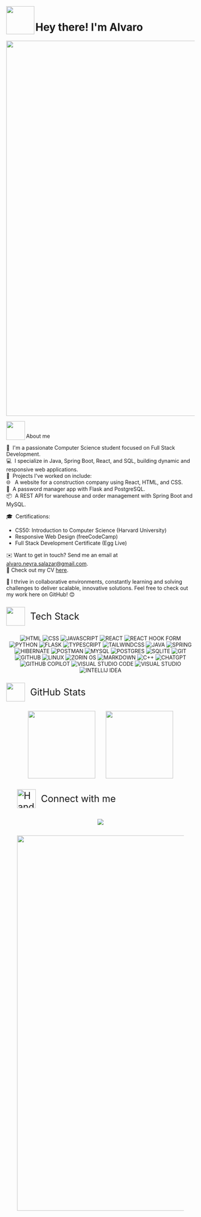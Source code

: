<img src="https://github.com/Anmol-Baranwal/Cool-GIFs-For-GitHub/assets/74038190/76036311-c8ea-4247-8bf8-a7077623036c" width="75" align="left">
<h1>
    Hey there! I'm Alvaro
</h1>

<div align="center">
    <img src="https://user-images.githubusercontent.com/74038190/225813708-98b745f2-7d22-48cf-9150-083f1b00d6c9.gif" width="1000"/>
</div>


<img src="https://github.com/Anmol-Baranwal/Cool-GIFs-For-GitHub/assets/74038190/7bb1e704-6026-48f9-8435-2f4d40101348" width="50" align="left">&nbsp;
<p valign="center">About me</p>

👋&nbsp; I'm a passionate Computer Science student focused on Full Stack Development.\
💻&nbsp; I specialize in Java, Spring Boot, React, and SQL, building dynamic and responsive web applications.\
🚀&nbsp; Projects I've worked on include:\
🌐 &nbsp; A website for a construction company using React, HTML, and CSS.\
🔐&nbsp; A password manager app with Flask and PostgreSQL.\
📦&nbsp; A REST API for warehouse and order management with Spring Boot and MySQL.

🎓&nbsp; Certifications:
- CS50: Introduction to Computer Science (Harvard University)
- Responsive Web Design (freeCodeCamp)
- Full Stack Development Certificate (Egg Live)

✉️&nbsp;Want to get in touch? Send me an email at alvaro.neyra.salazar@gmail.com.\
📄&nbsp;Check out my CV <a target="_blank" href="https://docs.google.com/document/d/1HxxPHkJuxMeZ8lV6PJ4MDM3vqWy_bIzq/edit?usp=sharing&ouid=114615815363335629229&rtpof=true&sd=true">here</a>.

🌟&nbsp;I thrive in collaborative environments, constantly learning and solving challenges to deliver scalable, innovative solutions.
Feel free to check out my work here on GitHub! 😊

<p style="display: flex; justify-context: flex-start;align-items: center;  font-size: 25px;">
<img src="https://cultofthepartyparrot.com/parrots/hd/60fpsparrot.gif" width="50" height="50"/>&nbsp;
    Tech Stack
</p>

<div align="center">
<img src="https://img.shields.io/badge/html5-%23E34F26.svg?style=for-the-badge&logo=html5&logoColor=white" title="HTML">
<img src="https://img.shields.io/badge/css3-%231572B6.svg?style=for-the-badge&logo=css3&logoColor=white" title="CSS">
<img src="https://img.shields.io/badge/javascript-%23323330.svg?style=for-the-badge&logo=javascript&logoColor=%23F7DF1E" title="JAVASCRIPT">
<img src="https://img.shields.io/badge/react-%2320232a.svg?style=for-the-badge&logo=react&logoColor=%2361DAFB" title="REACT">
<img src="https://img.shields.io/badge/React%20Hook%20Form-%23EC5990.svg?style=for-the-badge&logo=reacthookform&logoColor=white" title="REACT HOOK FORM">
<img src="https://img.shields.io/badge/python-3670A0?style=for-the-badge&logo=python&logoColor=ffdd54" title="PYTHON">
<img src="https://img.shields.io/badge/flask-%23000.svg?style=for-the-badge&logo=flask&logoColor=white" title="FLASK">
<img src="https://img.shields.io/badge/typescript-%23007ACC.svg?style=for-the-badge&logo=typescript&logoColor=white" title="TYPESCRIPT">
<img src="https://img.shields.io/badge/tailwindcss-%2338B2AC.svg?style=for-the-badge&logo=tailwind-css&logoColor=white" title="TAILWINDCSS">
<img src="https://img.shields.io/badge/java-%23ED8B00.svg?style=for-the-badge&logo=openjdk&logoColor=white" title="JAVA">
<img src="https://img.shields.io/badge/spring-%236DB33F.svg?style=for-the-badge&logo=spring&logoColor=white" title="SPRING">
<img src="https://img.shields.io/badge/Hibernate-59666C?style=for-the-badge&logo=Hibernate&logoColor=white" title="HIBERNATE">
<img src="https://img.shields.io/badge/Postman-FF6C37?style=for-the-badge&logo=postman&logoColor=white" title="POSTMAN">
<img src="https://img.shields.io/badge/mysql-4479A1.svg?style=for-the-badge&logo=mysql&logoColor=white" title="MYSQL">
<img src="https://img.shields.io/badge/postgres-%23316192.svg?style=for-the-badge&logo=postgresql&logoColor=white" title="POSTGRES">
<img src="https://img.shields.io/badge/sqlite-%2307405e.svg?style=for-the-badge&logo=sqlite&logoColor=white" title="SQLITE">
<img src="https://img.shields.io/badge/git-%23F05033.svg?style=for-the-badge&logo=git&logoColor=white" title="GIT">
<img src="https://img.shields.io/badge/github-%23121011.svg?style=for-the-badge&logo=github&logoColor=white" title="GITHUB">
<img src="https://img.shields.io/badge/Linux-FCC624?style=for-the-badge&logo=linux&logoColor=black" title="LINUX">
<img src="https://img.shields.io/badge/-Zorin%20OS-%2310AAEB?style=for-the-badge&logo=zorin&logoColor=white" title="ZORIN OS">
<img src="https://img.shields.io/badge/markdown-%23000000.svg?style=for-the-badge&logo=markdown&logoColor=white" title="MARKDOWN">
<img src="https://img.shields.io/badge/c++-%2300599C.svg?style=for-the-badge&logo=c%2B%2B&logoColor=white" title="C++">
<img src="https://img.shields.io/badge/chatGPT-74aa9c?style=for-the-badge&logo=openai&logoColor=white" title="CHATGPT">
<img src="https://img.shields.io/badge/github_copilot-8957E5?style=for-the-badge&logo=github-copilot&logoColor=white" title="GITHUB COPILOT">
<img src="https://img.shields.io/badge/Visual%20Studio%20Code-0078d7.svg?style=for-the-badge&logo=visual-studio-code&logoColor=white" title="VISUAL STUDIO CODE">
<img src="https://img.shields.io/badge/Visual%20Studio-5C2D91.svg?style=for-the-badge&logo=visual-studio&logoColor=white" title="VISUAL STUDIO">
<img src="https://img.shields.io/badge/IntelliJIDEA-000000.svg?style=for-the-badge&logo=intellij-idea&logoColor=white" title="INTELLIJ IDEA">
</div>

<p style="display: flex; justify-context: flex-start;align-items: center;  font-size: 25px;">
<img src="https://github.com/Anmol-Baranwal/Cool-GIFs-For-GitHub/assets/74038190/42077049-1939-493e-9a19-47ca5db36643" width="50">&nbsp;
    GitHub Stats
</p>

<a href="https://github.com/Alvaro-Neyra" style="display: flex; justify-content: center; flex-wrap: wrap; align-items: center; gap: 3vw;">
  <img height="180em" src="https://github-readme-stats.vercel.app/api?username=Alvaro-Neyra&theme=jolly&show_icons=true"/>
  <img height="180em" src="https://github-readme-stats.vercel.app/api/top-langs/?username=Alvaro-Neyra&layout=compact&theme=jolly"/>
</a>

<p style="display: flex; justify-context: flex-start;align-items: center;  font-size: 25px; margin: 3vw;">
<img src="https://user-images.githubusercontent.com/74038190/216120981-b9507c36-0e04-4469-8e27-c99271b45ba5.png" alt="Handshake" width="50" />&nbsp;
    Connect with me
</p>

<div align="center">
<a href="https://www.linkedin.com/in/alvaro-neyra/" target="_blank">
<img src="https://img.shields.io/badge/linkedin-%230077B5.svg?style=for-the-badge&logo=linkedin&logoColor=white">
</a>
</div>

<div align="center" style="margin: 3vw">
    <img src="https://github.com/Anmol-Baranwal/Cool-GIFs-For-GitHub/assets/74038190/87360948-7b92-4852-91f7-ff62ddb8fcd4" width="1000">
</div>

<!--
**AlvaroAndLukeTheCoder/AlvaroAndLukeTheCoder** is a ✨ _special_ ✨ repository because its `README.md` (this file) appears on your GitHub profile.

Here are some ideas to get you started:

- 🔭 I’m currently working on ...
- 🌱 I’m currently learning ...
- 👯 I’m looking to collaborate on ...
- 🤔 I’m looking for help with ...
- 💬 Ask me about ...
- 📫 How to reach me: ...
- 😄 Pronouns: ...
- ⚡ Fun fact: ...
-->
